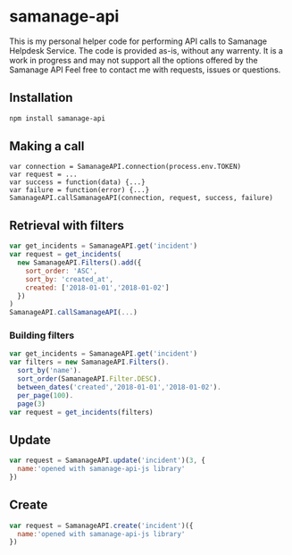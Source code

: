# samanage-api

This is my personal helper code for performing API calls to Samanage Helpdesk Service. The code is provided as-is, without any warrenty.
It is a work in progress and may not support all the options offered by the Samanage API
Feel free to contact me with requests, issues or questions.

## Installation
```sh
npm install samanage-api
```

## Making a call
```javascrip
var connection = SamanageAPI.connection(process.env.TOKEN)
var request = ...
var success = function(data) {...}
var failure = function(error) {...}
SamanageAPI.callSamanageAPI(connection, request, success, failure)
```

## Retrieval with filters
```javascript
var get_incidents = SamanageAPI.get('incident')
var request = get_incidents(
  new SamanageAPI.Filters().add({
    sort_order: 'ASC',
    sort_by: 'created_at',
    created: ['2018-01-01','2018-01-02']
  })
)
SamanageAPI.callSamanageAPI(...)
```

### Building filters
```javascript
var get_incidents = SamanageAPI.get('incident')
var filters = new SamanageAPI.Filters().
  sort_by('name').
  sort_order(SamanageAPI.Filter.DESC).
  between_dates('created','2018-01-01','2018-01-02').
  per_page(100).
  page(3)
var request = get_incidents(filters)
```

## Update
```javascript
var request = SamanageAPI.update('incident')(3, {
  name:'opened with samanage-api-js library'
})
```

## Create
```javascript
var request = SamanageAPI.create('incident')({
  name:'opened with samanage-api-js library'
})
```
